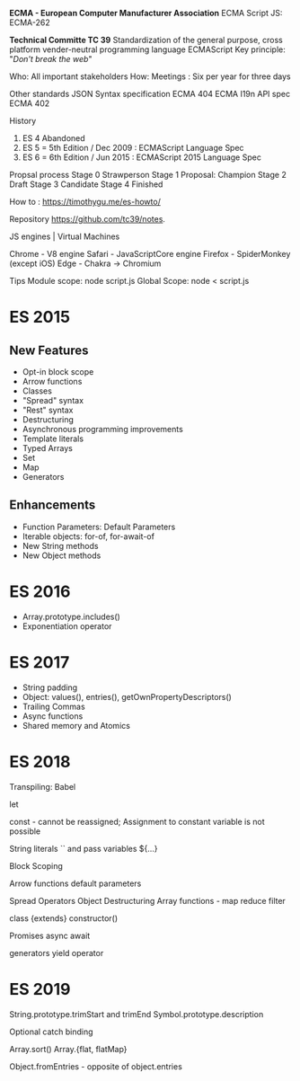 **ECMA - European Computer Manufacturer Association**
ECMA Script 
JS: ECMA-262

**Technical Committe TC 39**
  Standardization of the general purpose, cross platform vender-neutral programming language ECMAScript
  Key principle: "*Don't break the web*"

Who: All important stakeholders
How: Meetings : Six per year for three days

Other standards
  JSON Syntax specification ECMA 404
  ECMA I19n API spec ECMA 402

History

1.    ES 4 Abandoned
2.    ES 5 = 5th Edition / Dec 2009 : ECMAScript Language Spec
3.    ES 6 = 6th Edition / Jun 2015 : ECMAScript 2015 Language Spec

Propsal process
  Stage 0  Strawperson
  Stage 1  Proposal: Champion
  Stage 2  Draft
  Stage 3  Candidate
  Stage 4  Finished

How to : https://timothygu.me/es-howto/

Repository
https://github.com/tc39/notes.

JS engines | Virtual Machines

   Chrome - V8 engine
   Safari - JavaScriptCore engine
   Firefox - SpiderMonkey (except iOS)
   Edge - Chakra -> Chromium

Tips
Module scope: node script.js
Global Scope: node < script.js

# ES 2015
## New Features
-  Opt-in block scope
-  Arrow functions
-  Classes
-  "Spread" syntax
-  "Rest" syntax
-  Destructuring
-  Asynchronous programming improvements
-  Template literals
-  Typed Arrays
-  Set
-  Map
-  Generators

## Enhancements
- Function Parameters: Default Parameters
- Iterable objects: for-of, for-await-of
- New String methods
- New Object methods

# ES 2016
- Array.prototype.includes()
- Exponentiation operator

# ES 2017
- String padding
- Object: values(), entries(), getOwnPropertyDescriptors()
- Trailing Commas
- Async functions
- Shared memory and Atomics

# ES 2018




Transpiling: Babel


let

const - cannot be reassigned; Assignment to constant  variable is not possible

String literals  `` and pass variables ${...}

Block Scoping

Arrow functions  default parameters

Spread Operators    Object Destructuring       Array functions - map reduce filter  


class <Name>  {extends}
 constructor()

Promises
async await

generators 
yield operator


# ES 2019

String.prototype.trimStart and trimEnd
Symbol.prototype.description

Optional catch binding

Array.sort()
Array.{flat, flatMap}

Object.fromEntries - opposite of object.entries